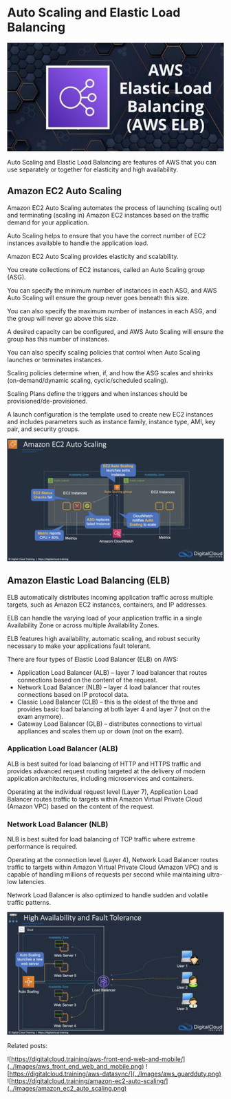 # Auto Scaling and Elastic Load Balancing

![aws_elastic_load_balancing](../Images/aws_elastic_load_balancing.png)

Auto Scaling and Elastic Load Balancing are features of AWS that you can use separately or together for elasticity and
high availability.

## Amazon EC2 Auto Scaling

Amazon EC2 Auto Scaling automates the process of launching (scaling out) and terminating (scaling in) Amazon EC2
instances based on the traffic demand for your application.

Auto Scaling helps to ensure that you have the correct number of EC2 instances available to handle the application load.

Amazon EC2 Auto Scaling provides elasticity and scalability.

You create collections of EC2 instances, called an Auto Scaling group (ASG).

You can specify the minimum number of instances in each ASG, and AWS Auto Scaling will ensure the group never goes
beneath this size.

You can also specify the maximum number of instances in each ASG, and the group will never go above this size.

A desired capacity can be configured, and AWS Auto Scaling will ensure the group has this number of instances.

You can also specify scaling policies that control when Auto Scaling launches or terminates instances.

Scaling policies determine when, if, and how the ASG scales and shrinks (on-demand/dynamic scaling, cyclic/scheduled
scaling).

Scaling Plans define the triggers and when instances should be provisioned/de-provisioned.

A launch configuration is the template used to create new EC2 instances and includes parameters such as instance family,
instance type, AMI, key pair, and security groups.

![amazon-ec2-auto-scaling](../Images/amazon-ec2-auto-scaling.png)

## Amazon Elastic Load Balancing (ELB)

ELB automatically distributes incoming application traffic across multiple targets, such as Amazon EC2 instances,
containers, and IP addresses.

ELB can handle the varying load of your application traffic in a single Availability Zone or across multiple
Availability Zones.

ELB features high availability, automatic scaling, and robust security necessary to make your applications fault
tolerant.

There are four types of Elastic Load Balancer (ELB) on AWS:

* Application Load Balancer (ALB) – layer 7 load balancer that routes connections based on the content of the request.
* Network Load Balancer (NLB) – layer 4 load balancer that routes connections based on IP protocol data.
* Classic Load Balancer (CLB) – this is the oldest of the three and provides basic load balancing at both layer 4 and
  layer 7 (not on the exam anymore).
* Gateway Load Balancer (GLB) – distributes connections to virtual appliances and scales them up or down (not on the
  exam).

### Application Load Balancer (ALB)

ALB is best suited for load balancing of HTTP and HTTPS traffic and provides advanced request routing targeted at the
delivery of modern application architectures, including microservices and containers.

Operating at the individual request level (Layer 7), Application Load Balancer routes traffic to targets within Amazon
Virtual Private Cloud (Amazon VPC) based on the content of the request.

### Network Load Balancer (NLB)

NLB is best suited for load balancing of TCP traffic where extreme performance is required.

Operating at the connection level (Layer 4), Network Load Balancer routes traffic to targets within Amazon Virtual
Private Cloud (Amazon VPC) and is capable of handling millions of requests per second while maintaining ultra-low
latencies.

Network Load Balancer is also optimized to handle sudden and volatile traffic patterns.

![elastic-load-balancing-ec2-auto-scaling](../Images/elastic-load-balancing-ec2-auto-scaling.png)

Related posts:

![https://digitalcloud.training/aws-front-end-web-and-mobile/](../Images/aws_front_end_web_and_mobile.png)
![https://digitalcloud.training/aws-datasync/](../Images/aws_guardduty.png)
![https://digitalcloud.training/amazon-ec2-auto-scaling/](../Images/amazon_ec2_auto_scaling.png)
